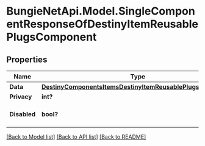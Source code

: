 # BungieNetApi.Model.SingleComponentResponseOfDestinyItemReusablePlugsComponent
## Properties

Name | Type | Description | Notes
------------ | ------------- | ------------- | -------------
**Data** | [**DestinyComponentsItemsDestinyItemReusablePlugsComponent**](DestinyComponentsItemsDestinyItemReusablePlugsComponent.md) |  | [optional] 
**Privacy** | **int?** |  | [optional] 
**Disabled** | **bool?** | If true, this component is disabled. | [optional] 

[[Back to Model list]](../README.md#documentation-for-models) [[Back to API list]](../README.md#documentation-for-api-endpoints) [[Back to README]](../README.md)

